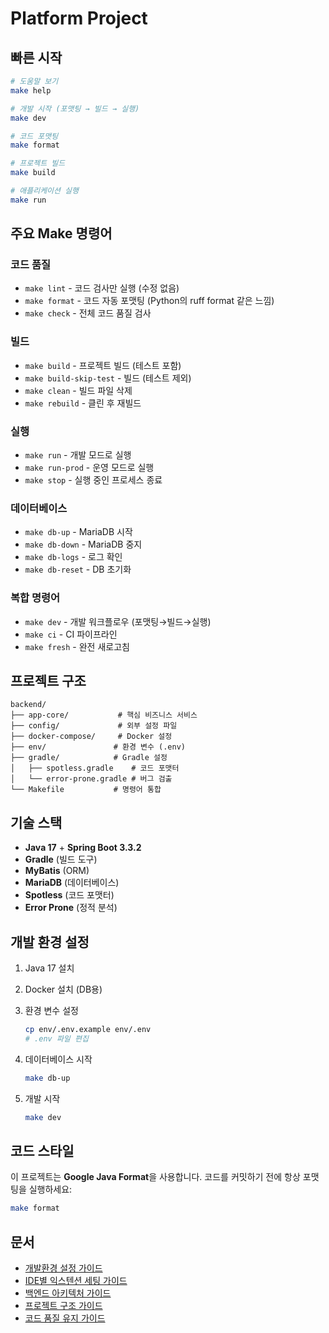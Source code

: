 # Platform Project

## 빠른 시작

```bash
# 도움말 보기
make help

# 개발 시작 (포맷팅 → 빌드 → 실행)
make dev

# 코드 포맷팅
make format

# 프로젝트 빌드
make build

# 애플리케이션 실행
make run
```

## 주요 Make 명령어

### 코드 품질
- `make lint` - 코드 검사만 실행 (수정 없음)
- `make format` - 코드 자동 포맷팅 (Python의 ruff format 같은 느낌)
- `make check` - 전체 코드 품질 검사

### 빌드
- `make build` - 프로젝트 빌드 (테스트 포함)
- `make build-skip-test` - 빌드 (테스트 제외)
- `make clean` - 빌드 파일 삭제
- `make rebuild` - 클린 후 재빌드

### 실행
- `make run` - 개발 모드로 실행
- `make run-prod` - 운영 모드로 실행
- `make stop` - 실행 중인 프로세스 종료

### 데이터베이스
- `make db-up` - MariaDB 시작
- `make db-down` - MariaDB 중지
- `make db-logs` - 로그 확인
- `make db-reset` - DB 초기화

### 복합 명령어
- `make dev` - 개발 워크플로우 (포맷팅→빌드→실행)
- `make ci` - CI 파이프라인
- `make fresh` - 완전 새로고침

## 프로젝트 구조

```
backend/
├── app-core/           # 핵심 비즈니스 서비스
├── config/             # 외부 설정 파일
├── docker-compose/     # Docker 설정
├── env/               # 환경 변수 (.env)
├── gradle/            # Gradle 설정
│   ├── spotless.gradle    # 코드 포맷터
│   └── error-prone.gradle # 버그 검출
└── Makefile           # 명령어 통합
```

## 기술 스택

- **Java 17** + **Spring Boot 3.3.2**
- **Gradle** (빌드 도구)
- **MyBatis** (ORM)
- **MariaDB** (데이터베이스)
- **Spotless** (코드 포맷터)
- **Error Prone** (정적 분석)

## 개발 환경 설정

1. Java 17 설치
2. Docker 설치 (DB용)
3. 환경 변수 설정
   ```bash
   cp env/.env.example env/.env
   # .env 파일 편집
   ```

4. 데이터베이스 시작
   ```bash
   make db-up
   ```

5. 개발 시작
   ```bash
   make dev
   ```

## 코드 스타일

이 프로젝트는 **Google Java Format**을 사용합니다.
코드를 커밋하기 전에 항상 포맷팅을 실행하세요:

```bash
make format
```

## 문서

- [개발환경 설정 가이드](docs/개발환경_설정_가이드.md)
- [IDE별 익스텐션 세팅 가이드](docs/IDE-Setup.md)
- [백엔드 아키텍처 가이드](docs/백엔드_아키텍처_가이드.md)
- [프로젝트 구조 가이드](docs/프로젝트_구조_가이드.md)
- [코드 품질 유지 가이드](docs/코드_품질_유지_가이드.md)
